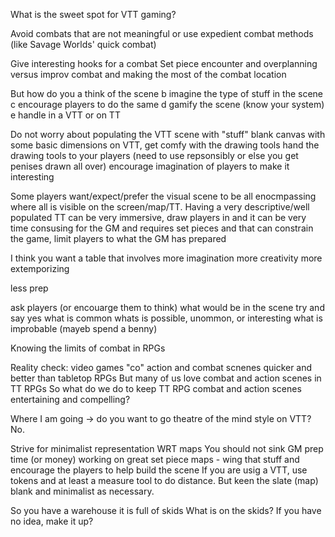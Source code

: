 What is the sweet spot for VTT gaming?

Avoid combats that are not meaningful or use expedient combat methods (like Savage Worlds' quick combat)

Give interesting hooks for a combat
Set piece encounter and overplanning
versus
improv combat and making the most of the combat location


But how do you 
a think of the scene
b imagine the type of stuff in the scene
c encourage players to do the same
d gamify the scene (know your system)
e handle in a VTT or on TT

Do not worry about populating the VTT scene with "stuff"
blank canvas with some basic dimensions
on VTT, get comfy with the drawing tools
hand the drawing tools to your players (need to use repsonsibly or else you get penises drawn all over)
encourage imagination of players to make it interesting



Some players want/expect/prefer the  visual scene to be all enocmpassing where all is visible on the screen/map/TT.
Having a very descriptive/well populated TT can be very immersive, draw players in 
and it can be very time consusing for the GM and requires set pieces
and that can constrain the game, limit players to what the GM has prepared


I think you want a table that involves 
more imagination
more creativity
more extemporizing

less prep

ask players (or encouarge them to think) what would be in the scene 
try and say yes
	what is common
	whats is possible, unommon, or interesting
	what is improbable (mayeb spend a benny)


Knowing the limits of combat in RPGs

Reality check: video games "co" action and combat scnenes quicker and better than tabletop RPGs
But many of us love combat and action scenes in TT RPGs 
So what do we do to keep TT RPG combat and action scenes entertaining and compelling?

Where I am going -> do you want to go theatre of the mind style on VTT?
No.

Strive for minimalist representation WRT maps
You should not sink GM prep time (or money) working on great set piece maps - wing that stuff and encourage the players to help build the scene
If you are usig a VTT, use tokens and at least a measure tool to do distance.
But keen the slate (map) blank and minimalist as necessary.


So you have a warehouse
it is full of skids 
What is on the skids?
If you have no idea, make it up? 






  


